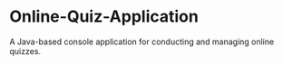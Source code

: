 # Online-Quiz-Application
A Java-based console application for conducting and managing online quizzes.

